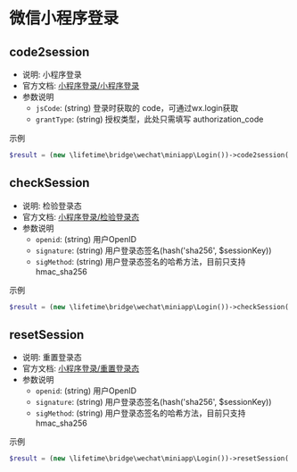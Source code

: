# 微信小程序登录

## code2session
- 说明: 小程序登录
- 官方文档: [小程序登录/小程序登录](https://developers.weixin.qq.com/miniprogram/dev/OpenApiDoc/user-login/code2Session.html)
- 参数说明
  + `jsCode`: (string) 登录时获取的 code，可通过wx.login获取
  + `grantType`: (string) 授权类型，此处只需填写 authorization_code

示例
~~~php
$result = (new \lifetime\bridge\wechat\miniapp\Login())->code2session('js_code');
~~~

## checkSession
- 说明: 检验登录态
- 官方文档: [小程序登录/检验登录态](https://developers.weixin.qq.com/miniprogram/dev/OpenApiDoc/user-login/checkSessionKey.html)
- 参数说明
  + `openid`: (string) 用户OpenID
  + `signature`: (string) 用户登录态签名(hash('sha256', $sessionKey))
  + `sigMethod`: (string) 用户登录态签名的哈希方法，目前只支持 hmac_sha256

示例
~~~php
$result = (new \lifetime\bridge\wechat\miniapp\Login())->checkSession('openid', hash('sha256', 'session_key'));
~~~

## resetSession
- 说明: 重置登录态
- 官方文档: [小程序登录/重置登录态](https://developers.weixin.qq.com/miniprogram/dev/OpenApiDoc/user-login/ResetUserSessionKey.html)
- 参数说明
  + `openid`: (string) 用户OpenID
  + `signature`: (string) 用户登录态签名(hash('sha256', $sessionKey))
  + `sigMethod`: (string) 用户登录态签名的哈希方法，目前只支持 hmac_sha256

示例
~~~php
$result = (new \lifetime\bridge\wechat\miniapp\Login())->resetSession('openid', hash('sha256', 'session_key'));
~~~
